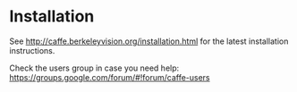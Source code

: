 
# Installation

See http://caffe.berkeleyvision.org/installation.html for the latest
installation instructions.

Check the users group in case you need help:
https://groups.google.com/forum/#!forum/caffe-users
